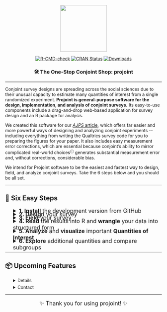 <div align="center">

<img src="man/figures/projoint.png" width="150" height="150" />

[![R-CMD-check](https://github.com/yhoriuchi/projoint/actions/workflows/R-CMD-check.yaml/badge.svg)](https://github.com/yhoriuchi/projoint/actions/workflows/R-CMD-check.yaml)
[![CRAN Status](https://www.r-pkg.org/badges/version/projoint)](https://CRAN.R-project.org/package=projoint)
[![Downloads](https://cranlogs.r-pkg.org/badges/grand-total/projoint)](https://cran.r-project.org/package=projoint)

### 🛠️ The One-Stop Conjoint Shop: **projoint**

</div>

---

Conjoint survey designs are spreading across the social sciences due to their unusual capacity to estimate many quantities of interest from a single randomized experiment. **Projoint is general-purpose software for the design, implementation, and analysis of conjoint surveys.** Its easy-to-use components include a drag-and-drop web-based application for survey design and an R package for analysis.

We created this software for our <a href="https://gking.harvard.edu/conjointE" target="_blank" class="external-link"><em>AJPS</em> article</a>, which offers far easier and more powerful ways of designing and analyzing conjoint experiments -- including everything from writing the Qualtrics survey code for you to preparing the figures for your paper. It also includes easy measurement error corrections, which are essential because conjoint’s ability to mirror complicated real-world choices<sup><a href="https://yhoriuchi.github.io/projoint/articles/faq.html#what-is-the-history-of-conjoint-analysis-what-is-the-difference-between-profile-level-and-choice-level-data" target="_blank" style="text-decoration: none;">&#9432;</a></sup> generates substantial measurement error and, without corrections, considerable bias.

We intend for Projoint software to be the easiest and fastest way to design, field, and analyze conjoint surveys. Take the 6 steps below and you should be all set.

---

## 🚀 Six Easy Steps

<!-- =========================
     1. Install
     ========================= -->

<details style="margin-left: 25px; margin-bottom: -10px">
<summary style="font-size: 18px;"><b>1. Install</b> the development version from GitHub</summary>
Open R (or <a href="https://www.r-project.org/" target="_blank">install R</a> if you do not have it), and run the following command in your coding environment.
```r
devtools::install_github("yhoriuchi/projoint")
```
</details>

<!-- =========================
     2. Design
     ========================= -->

<details style="margin-left: 25px; margin-bottom: -10px">
<summary style="font-size: 18px;"><b>2. Design</b> your survey</summary>
Online surveys are frequently written with an online software called Qualtrics. Using our web tool, called the <a href="https://projoint.aaronrkaufman.com/" target="_blank" class="external-link">Projoint Survey Designer</a>, you don't need to learn how to write a survey in Qualtrics.  

* Use the <a href="https://projoint.aaronrkaufman.com/" target="_blank" class="external-link">Projoint Survey Designer</a> and export surveys formatted for Qualtrics.  
* Follow the <a href="https://yhoriuchi.github.io/projoint/articles/design.html" target="_blank">step-by-step guide</a> to learn how to set up your Qualtrics survey.  
</details>

<!-- =========================
     3. Field
     ========================= -->

<details style="margin-left: 25px; margin-bottom: -10px">
<summary style="font-size: 18px;"><b>3. Field</b> your survey</summary>

* Using the .QSF file export from the Projoint Survey Designer, load your survey into Qualtrics.
  * Log into your Qualtrics account.
  * Click "Create a new project"
  * Under "From scratch" select "Survey" and then "Get started"
  * Enter a name and under "How do you want to start your survey" select "Import a QSF file"
  * Click "Choose file" and select your .QSF file.
  * Click "Create project"
* You are free to field your Qualtrics survey through online vendors.
* When you are done fielding your survey, you will now need to export your data from Qualtrics to R.
  * Click “Download Data”.
  * Choose CSV format.
  * Critically, select “Use choice text” rather than coded values.
</details>

<!-- =========================
     4. Read
     ========================= -->

<details style="margin-left: 25px; margin-bottom: -10px">
<summary style="font-size: 18px;"><b>4. Read</b> the results into R and <b>wrangle</b> your data into structured form</summary>

* Load your <strong>survey responses</strong> into R:
```r
library(projoint)
dat <- read_Qualtrics("your_file.csv")
```

* Prepare the data for analysis:
```r
dat <- reshape_projoint(
  .dataframe = dat,
  .outcomes = c(paste0("choice", 1:8), "choice1_repeated_flipped")
)
```

* Follow the <a href="https://yhoriuchi.github.io/projoint/articles/read.html" target="_blank">step-by-step guide</a> to learn how to read and reshape data for conjoint analysis.
</details>

<!-- =========================
     5. Analyze
     ========================= -->

<details style="margin-left: 25px; margin-bottom: -10px">
<summary style="font-size: 18px;"><b>5. Analyze</b> and <b>visualize</b> important <b>Quantities of Interest</b></summary>

* Estimate Marginal Means (MMs) or Average Marginal Component Effects (AMCEs) with correction for measurement error:

> **Note:** The following example illustrates a `profile_level` analysis.  This approach is common in social science and useful as an initial diagnostic, but we encourage researchers to consider `choice_level` analysis (the default for `.structure`). See <a href="https://yhoriuchi.github.io/projoint/articles/structure.html" target="_blank">Choice-Level Analysis</a>. Detailed steps of analysis appear in the <a href="https://yhoriuchi.github.io/projoint/articles/analyze.html" target="_blank">step-by-step guide</a>.

```r
output <- projoint(out1_arranged, .structure = "profile_level")
print(output)
summary(output)
```

* Visualize your results easily:
```r
plot(output)
```
* Estimate additional quantities of interest and explore subgroup comparisons using choice-level analysis.
* Follow the <a href="https://yhoriuchi.github.io/projoint/articles/analyze.html" target="_blank">step-by-step guide</a> to learn how to:
  * Estimate and correct marginal means (MMs) or average marginal component effects (AMCEs), including predicting IRR if necessary.
  * Visualize the marginal means (MMs) or average marginal component effects (AMCEs).

</details>

<!-- =========================
     6. Explore
     ========================= -->

<details style="margin-left: 25px; margin-bottom: -10px">
<summary style="font-size: 18px;"><b>6. Explore</b> additional quantities and compare subgroups</summary>

* Go beyond standard profile-level summaries.  
* Use **choice-level analysis** to:
  - Directly compare trade-offs (e.g., low housing cost vs. low crime).  
  - Collapse multiple levels (e.g., city vs. suburban preferences).  
  - Estimate subgroup differences (e.g., Democrats vs. Republicans).  
* See detailed examples in the <a href="https://yhoriuchi.github.io/projoint/articles/explore.html" target="_blank">Explore and Compare Further</a> vignette.

</details>


---

## 📦 Upcoming Features

<details style="margin-left: 25px; margin-bottom: 5px">
- Weighted estimation for features and respondents
- Support for non-binary outcomes (ratings, rankings)
</details>

<details style="margin-left: 25px; margin-bottom: 5px">
    <summary>Contact</summary>
For comments and suggestions, please open an issue on the <a href="https://github.com/yhoriuchi/projoint/issues" target="_blank">GitHub repository</a>.
</details>

---

<p align="center" style="font-size: 18px;">✨ Thank you for using projoint! ✨</p>

